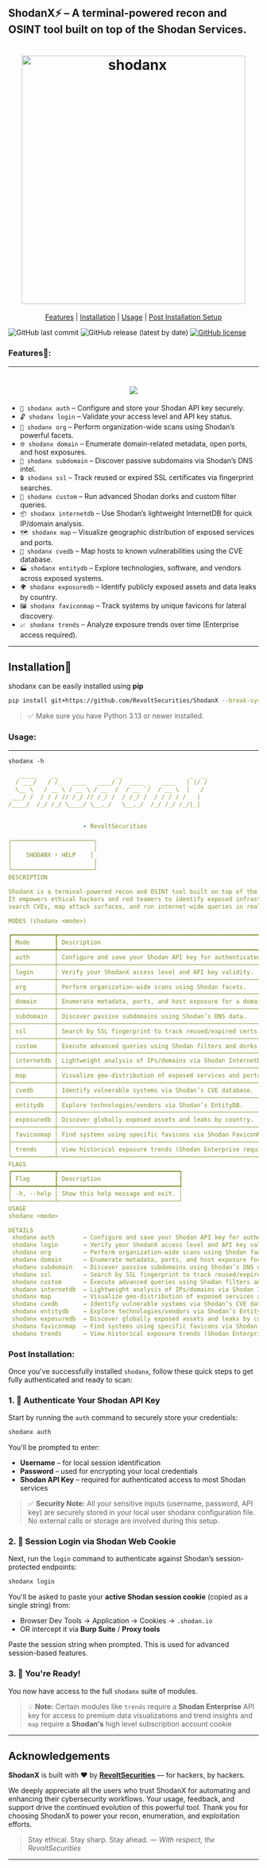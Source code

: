 ## ShodanX⚡ – A terminal-powered recon and OSINT tool built on top of the Shodan Services.

<h1 align="center">
  <img src="static/Shodanx.png" alt="shodanx" width="450px" height="500px">
  <br>
</h1>


<p align="center">
    <a href="https://github.com/RevoltSecurities/shodanx?tab=readme-ov-file#features">Features</a> |
    <a href="https://github.com/RevoltSecurities/shodanx?tab=readme-ov-file#installation">Installation</a> |
    <a href="https://github.com/RevoltSecurities/shodanx?tab=readme-ov-file#usage">Usage</a> |
    <a href="https://github.com/RevoltSecurities/shodanx?tab=readme-ov-file#post-installation">Post Installation Setup</a>
</p>

![GitHub last commit](https://img.shields.io/github/last-commit/RevoltSecurities/ShodanX) ![GitHub release (latest by date)](https://img.shields.io/github/v/release/RevoltSecurities/shodanX) [![GitHub license](https://img.shields.io/github/license/RevoltSecurities/ShodanX)](https://github.com/RevoltSecurities/ShodanX/blob/main/LICENSE)


### Features🔧:
---

<h1 align="center">

<img src="https://github.com/RevoltSecurities/shodanx">
<br>
</h1>


* `🔐 shodanx auth` – Configure and store your Shodan API key securely.
* `🔓 shodanx login` – Validate your access level and API key status.
* `🏢 shodanx org` – Perform organization-wide scans using Shodan’s powerful facets.
* `🌐 shodanx domain` – Enumerate domain-related metadata, open ports, and host exposures.
* `📡 shodanx subdomain` – Discover passive subdomains via Shodan’s DNS intel.
* `🔒 shodanx ssl` – Track reused or expired SSL certificates via fingerprint searches.
* `🎯 shodanx custom` – Run advanced Shodan dorks and custom filter queries.
* `📦 shodanx internetdb` – Use Shodan’s lightweight InternetDB for quick IP/domain analysis.
* `🗺️ shodanx map` – Visualize geographic distribution of exposed services and ports.
* `🧬 shodanx cvedb` – Map hosts to known vulnerabilities using the CVE database.
* `🏭 shodanx entitydb` – Explore technologies, software, and vendors across exposed systems.
* `🌍 shodanx exposuredb` – Identify publicly exposed assets and data leaks by country.
* `🖼️ shodanx faviconmap` – Track systems by unique favicons for lateral discovery.
* `📈 shodanx trends` – Analyze exposure trends over time (Enterprise access required).

---


## Installation🚀

shodanx can be easily installed using **pip**


```bash
pip install git+https://github.com/RevoltSecurities/ShodanX --break-system-packages
```

> ✅ Make sure you have Python 3.13 or newer installed.  

  
### Usage:
---
```code
shodanx -h
```

```yaml
   _____    __                __                   _  __
  / ___/   / /_   ____   ____/ /  ____ _   ____   | |/ /
  \__ \   / __ \ / __ \ / __  /  / __ `/  / __ \  |   / 
 ___/ /  / / / // /_/ // /_/ /  / /_/ /  / / / / /   |  
/____/  /_/ /_/ \____/ \__,_/   \__,_/  /_/ /_/ /_/|_|  
                                                        

                     - RevoltSecurities

╭───────────────────────╮
│                       │
│    SHODANX ⚡ HELP    │
│                       │
╰───────────────────────╯
DESCRIPTION

ShodanX is a terminal-powered recon and OSINT tool built on top of the Shodan Services.
It empowers ethical hackers and red teamers to identify exposed infrastructure,
search CVEs, map attack surfaces, and run internet-wide queries in real time.

MODES (shodanx <mode>)

┏━━━━━━━━━━━━┳━━━━━━━━━━━━━━━━━━━━━━━━━━━━━━━━━━━━━━━━━━━━━━━━━━━━━━━━━━━━━━━━━━┓
┃ Mode       ┃ Description                                                      ┃
┡━━━━━━━━━━━━╇━━━━━━━━━━━━━━━━━━━━━━━━━━━━━━━━━━━━━━━━━━━━━━━━━━━━━━━━━━━━━━━━━━┩
│ auth       │ Configure and save your Shodan API key for authenticated access. │
├────────────┼──────────────────────────────────────────────────────────────────┤
│ login      │ Verify your ShodanX access level and API key validity.           │
├────────────┼──────────────────────────────────────────────────────────────────┤
│ org        │ Perform organization-wide scans using Shodan facets.             │
├────────────┼──────────────────────────────────────────────────────────────────┤
│ domain     │ Enumerate metadata, ports, and host exposure for a domain.       │
├────────────┼──────────────────────────────────────────────────────────────────┤
│ subdomain  │ Discover passive subdomains using Shodan’s DNS data.             │
├────────────┼──────────────────────────────────────────────────────────────────┤
│ ssl        │ Search by SSL fingerprint to track reused/expired certs.         │
├────────────┼──────────────────────────────────────────────────────────────────┤
│ custom     │ Execute advanced queries using Shodan filters and dorks.         │
├────────────┼──────────────────────────────────────────────────────────────────┤
│ internetdb │ Lightweight analysis of IPs/domains via Shodan InternetDB API.   │
├────────────┼──────────────────────────────────────────────────────────────────┤
│ map        │ Visualize geo-distribution of exposed services and ports.        │
├────────────┼──────────────────────────────────────────────────────────────────┤
│ cvedb      │ Identify vulnerable systems via Shodan’s CVE database.           │
├────────────┼──────────────────────────────────────────────────────────────────┤
│ entitydb   │ Explore technologies/vendors via Shodan’s EntityDB.              │
├────────────┼──────────────────────────────────────────────────────────────────┤
│ exposuredb │ Discover globally exposed assets and leaks by country.           │
├────────────┼──────────────────────────────────────────────────────────────────┤
│ faviconmap │ Find systems using specific favicons via Shodan FaviconMap.      │
├────────────┼──────────────────────────────────────────────────────────────────┤
│ trends     │ View historical exposure trends (Shodan Enterprise required).    │
└────────────┴──────────────────────────────────────────────────────────────────┘
FLAGS
┏━━━━━━━━━━━━┳━━━━━━━━━━━━━━━━━━━━━━━━━━━━━━━━━━┓
┃ Flag       ┃ Description                      ┃
┡━━━━━━━━━━━━╇━━━━━━━━━━━━━━━━━━━━━━━━━━━━━━━━━━┩
│ -h, --help │ Show this help message and exit. │
└────────────┴──────────────────────────────────┘
USAGE
shodanx <mode> 

DETAILS
 shodanx auth        → Configure and save your Shodan API key for authenticated access. 
 shodanx login       → Verify your ShodanX access level and API key validity.           
 shodanx org         → Perform organization-wide scans using Shodan facets.             
 shodanx domain      → Enumerate metadata, ports, and host exposure for a domain.       
 shodanx subdomain   → Discover passive subdomains using Shodan’s DNS data.             
 shodanx ssl         → Search by SSL fingerprint to track reused/expired certs.         
 shodanx custom      → Execute advanced queries using Shodan filters and dorks.         
 shodanx internetdb  → Lightweight analysis of IPs/domains via Shodan InternetDB API.   
 shodanx map         → Visualize geo-distribution of exposed services and ports.        
 shodanx cvedb       → Identify vulnerable systems via Shodan’s CVE database.           
 shodanx entitydb    → Explore technologies/vendors via Shodan’s EntityDB.              
 shodanx exposuredb  → Discover globally exposed assets and leaks by country.           
 shodanx faviconmap  → Find systems using specific favicons via Shodan FaviconMap.      
 shodanx trends      → View historical exposure trends (Shodan Enterprise required).

```

### Post Installation:

Once you've successfully installed `shodanx`, follow these quick steps to get fully authenticated and ready to scan:

### 1. 🔑 Authenticate Your Shodan API Key

Start by running the `auth` command to securely store your credentials:

```bash
shodanx auth
```

You'll be prompted to enter:

* **Username** – for local session identification
* **Password** – used for encrypting your local credentials
* **Shodan API Key** – required for authenticated access to most Shodan services

> ✅ **Security Note:** All your sensitive inputs (username, password, API key) are securely stored in your local user shodanx configuration file. No external calls or storage are involved during this setup.

### 2. 🧠 Session Login via Shodan Web Cookie

Next, run the `login` command to authenticate against Shodan’s session-protected endpoints:

```bash
shodanx login
```

You'll be asked to paste your **active Shodan session cookie** (copied as a single string) from:

* Browser Dev Tools → Application → Cookies → `.shodan.io`
* OR intercept it via **Burp Suite** / **Proxy tools**

Paste the session string when prompted. This is used for advanced session-based features.


### 3. 🚀 You're Ready!

You now have access to the full `shodanx` suite of modules.

> 💡 **Note:** Certain modules like `trends`  require a **Shodan Enterprise** API key for access to premium data visualizations and trend insights and `map` require a **Shodan's** high level subscription account cookie 

---


## Acknowledgements

**ShodanX** is built with ❤️ by **[RevoltSecurities](https://github.com/RevoltSecurities)** — for hackers, by hackers.

We deeply appreciate all the users who trust ShodanX for automating and enhancing their cybersecurity workflows. Your usage, feedback, and support drive the continued evolution of this powerful tool.
Thank you for choosing ShodanX to power your recon, enumeration, and exploitation efforts.

> Stay ethical. Stay sharp. Stay ahead.
> — *With respect, the RevoltSecurities*
---
